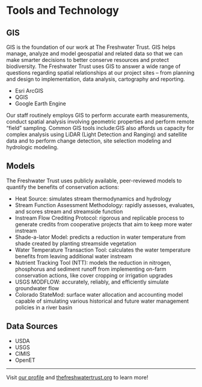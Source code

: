 # Tools and Technology

## GIS

GIS is the foundation of our work at The Freshwater Trust.  GIS helps manage, analyze and model geospatial and related data so that we can make smarter decisions to better conserve resources and protect biodiversity. The Freshwater Trust uses GIS to answer a wide range of questions regarding spatial relationships at our project sites – from planning and design to implementation, data analysis, cartography and reporting. 

- Esri ArcGIS
- QGIS
- Google Earth Engine

Our staff routinely employs GIS to perform accurate earth measurements, conduct spatial analysis involving geometric properties and perform remote “field” sampling.  Common GIS tools include:GIS also affords us capacity for complex analysis using LiDAR (Light Detection and Ranging) and satellite data and to perform change detection, site selection modeling and hydrologic modeling.

## Models

The Freshwater Trust uses publicly available, peer-reviewed models to quantify the benefits of conservation actions:

- Heat Source: simulates stream thermodynamics and hydrology
- Stream Function Assessment Methodology: rapidly assesses, evaluates, and scores stream and streamside function
- Instream Flow Crediting Protocol: rigorous and replicable process to generate credits from cooperative projects that aim to keep more water instream
- Shade-a-lator Model: predicts a reduction in water temperature from shade created by planting streamside vegetation
- Water Temperature Transaction Tool: calculates the water temperature benefits from leaving additional water instream
- Nutrient Tracking Tool (NTT): models the reduction in nitrogen, phosphorus and sediment runoff from implementing on-farm conservation actions, like cover cropping or irrigation upgrades
- USGS MODFLOW: accurately, reliably, and efficiently simulate groundwater flow
- Colorado StateMod: surface water allocation and accounting model capable of simulating various historical and future water management policies in a river basin

## Data Sources

- USDA
- USGS
- CIMIS
- OpenET

----

Visit [our profile](README.md) and [thefreshwatertrust.org](https://thefreshwatertrust.org) to learn more!
